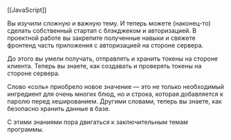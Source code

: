 [[JavaScript]]

Вы изучили сложную и важную тему. И теперь можете (наконец-то) сделать собственный стартап с блэкджеком и авторизацией. В проектной работе вы закрепите полученные навыки и свяжете фронтенд часть приложения с авторизацией на стороне сервера.

До этого вы умели получать, отправлять и хранить токены на стороне клиента. Теперь вы знаете, как создавать и проверять токены на стороне сервера.

Слово «соль» приобрело новое значение — это не только необходимый ингредиент для очень многих блюд, но и строка, которая добавляется к паролю перед хешированием. Другими словами, теперь вы знаете, как безопасно хранить данные в базе.

С этими знаниями пора двигаться к заключительным темам программы.